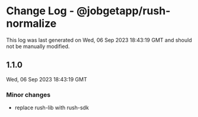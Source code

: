 # Change Log - @jobgetapp/rush-normalize

This log was last generated on Wed, 06 Sep 2023 18:43:19 GMT and should not be manually modified.

## 1.1.0
Wed, 06 Sep 2023 18:43:19 GMT

### Minor changes

- replace rush-lib with rush-sdk

